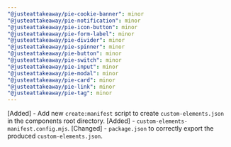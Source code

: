 ```yaml
---
"@justeattakeaway/pie-cookie-banner": minor
"@justeattakeaway/pie-notification": minor
"@justeattakeaway/pie-icon-button": minor
"@justeattakeaway/pie-form-label": minor
"@justeattakeaway/pie-divider": minor
"@justeattakeaway/pie-spinner": minor
"@justeattakeaway/pie-button": minor
"@justeattakeaway/pie-switch": minor
"@justeattakeaway/pie-input": minor
"@justeattakeaway/pie-modal": minor
"@justeattakeaway/pie-card": minor
"@justeattakeaway/pie-link": minor
"@justeattakeaway/pie-tag": minor
---
```


[Added] - Add new `create:manifest` script to create `custom-elements.json` in the components root directory.
[Added] - `custom-elements-manifest.config.mjs`.
[Changed] - `package.json` to correctly export the produced `custom-elements.json`.

